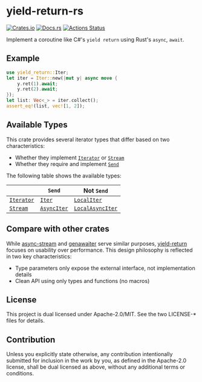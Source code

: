 # yield-return-rs

[![Crates.io](https://img.shields.io/crates/v/yield-return.svg)](https://crates.io/crates/yield-return)
[![Docs.rs](https://docs.rs/yield-return/badge.svg)](https://docs.rs/yield-return/)
[![Actions Status](https://github.com/frozenlib/yield-return-rs/workflows/CI/badge.svg)](https://github.com/frozenlib/yield-return-rs/actions)

Implement a coroutine like C#'s `yield return` using Rust's `async`, `await`.

## Example

```rust
use yield_return::Iter;
let iter = Iter::new(|mut y| async move {
    y.ret(1).await;
    y.ret(2).await;
});
let list: Vec<_> = iter.collect();
assert_eq!(list, vec![1, 2]);
```

## Available Types

This crate provides several iterator types that differ based on two characteristics:

- Whether they implement [`Iterator`] or [`Stream`]
- Whether they require and implement [`Send`]

The following table shows the available types:

|              | `Send`        | Not `Send`         |
| ------------ | ------------- | ------------------ |
| [`Iterator`] | [`Iter`]      | [`LocalIter`]      |
| [`Stream`]   | [`AsyncIter`] | [`LocalAsyncIter`] |

[`Iterator`]: https://doc.rust-lang.org/std/iter/trait.Iterator.html
[`Stream`]: https://docs.rs/futures/latest/futures/stream/trait.Stream.html
[`Send`]: https://doc.rust-lang.org/std/marker/trait.Send.html
[`Iter`]: https://docs.rs/yield-return/latest/yield_return/struct.Iter.html
[`LocalIter`]: https://docs.rs/yield-return/latest/yield_return/struct.LocalIter.html
[`AsyncIter`]: https://docs.rs/yield-return/latest/yield_return/struct.AsyncIter.html
[`LocalAsyncIter`]: https://docs.rs/yield-return/latest/yield_return/struct.LocalAsyncIter.html

## Compare with other crates

While [async-stream] and [genawaiter] serve similar purposes, [yield-return] focuses on usability over performance. This design philosophy is reflected in two key characteristics:

- Type parameters only expose the external interface, not implementation details
- Clean API using only types and functions (no macros)

[async-stream]: https://crates.io/crates/async-stream
[genawaiter]: https://crates.io/crates/genawaiter
[yield-return]: https://crates.io/crates/yield-return

## License

This project is dual licensed under Apache-2.0/MIT. See the two LICENSE-\* files for details.

## Contribution

Unless you explicitly state otherwise, any contribution intentionally submitted for inclusion in the work by you, as defined in the Apache-2.0 license, shall be dual licensed as above, without any additional terms or conditions.
